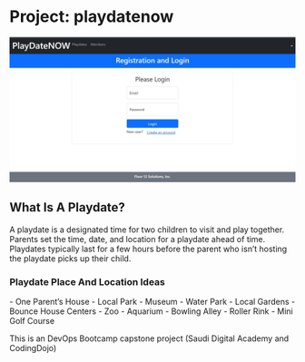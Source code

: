 # Project: playdatenow

<p align="center">
 <img src="playdatenow.jpg" width="900"  alt="accessibility text">
</p>

<h2>What Is A Playdate?</h2>

<p>A playdate is a designated time for two children to visit and play together. Parents set the time, date, and location for a playdate ahead of time. Playdates typically last for a few hours before the parent who isn’t hosting the playdate picks up their child.</p>
 <h3>Playdate Place And Location Ideas</h3>
<p>
- One Parent’s House
- Local Park
- Museum
- Water Park
- Local Gardens
- Bounce House Centers
- Zoo
- Aquarium
- Bowling Alley
- Roller Rink
- Mini Golf Course
</p>


This is an DevOps Bootcamp capstone project (Saudi Digital Academy and CodingDojo)

